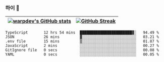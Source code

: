 
### 하이 👋
[![warpdev's GitHub stats](https://github-readme-stats.vercel.app/api?username=warpdev&show_icons=true&theme=vue-dark)](#) |[![GitHub Streak](https://github-readme-streak-stats.herokuapp.com/?user=warpdev&theme=dark)](#)
--- | --- |
<!--START_SECTION:waka-->

```text
TypeScript       12 hrs 54 mins  ███████████████████████▓░   94.49 %
JSON             26 mins         ▓░░░░░░░░░░░░░░░░░░░░░░░░   03.21 %
.env file        15 mins         ▒░░░░░░░░░░░░░░░░░░░░░░░░   01.87 %
JavaScript       2 mins          ░░░░░░░░░░░░░░░░░░░░░░░░░   00.27 %
GitIgnore file   0 secs          ░░░░░░░░░░░░░░░░░░░░░░░░░   00.08 %
YAML             0 secs          ░░░░░░░░░░░░░░░░░░░░░░░░░   00.05 %
```

<!--END_SECTION:waka-->

<!--
**warpdev/warpdev** is a ✨ _special_ ✨ repository because its `README.md` (this file) appears on your GitHub profile.

Here are some ideas to get you started:

- 🔭 I’m currently working on ...
- 🌱 I’m currently learning ...
- 👯 I’m looking to collaborate on ...
- 🤔 I’m looking for help with ...
- 💬 Ask me about ...
- 📫 How to reach me: ...
- 😄 Pronouns: ...
- ⚡ Fun fact: ...
-->
